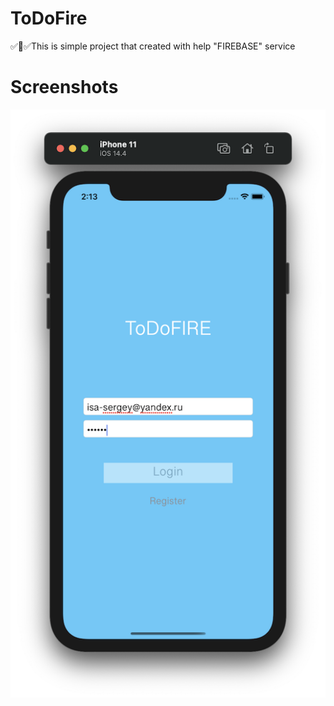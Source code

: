 # ToDoFire
✅📝✅This is simple project that created with help "FIREBASE" service
# Screenshots
![](https://github.com/IsaikinSergei/ToDoFire/blob/master/ToDoFire/Screenshots/Снимок%20экрана%202021-03-01%20в%2014.13.37.png?raw=true)
![]()
![]()
